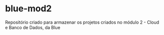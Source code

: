 # blue-mod2
Repositório criado para armazenar os projetos criados no módulo 2 - Cloud e Banco de Dados, da Blue
